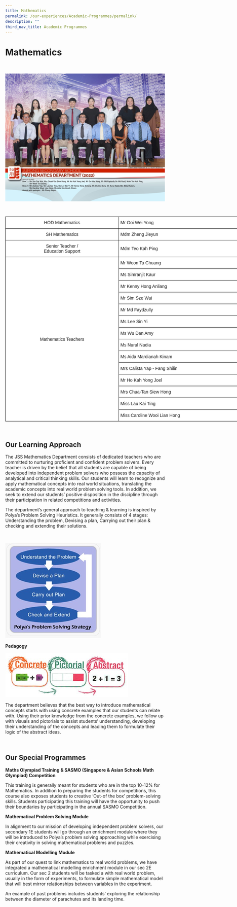 ```yaml
---
title: Mathematics
permalink: /our-experiences/Academic-Programmes/permalink/
description: ""
third_nav_title: Academic Programmes
---
```

# Mathematics 
<br>

![](/images/js_Mathematics%20Department.jpg)

<br>
<style type="text/css">
.tg  {border-collapse:collapse;border-spacing:0;}
.tg td{border-color:black;border-style:solid;border-width:1px;font-family:Arial, sans-serif;font-size:14px;
  overflow:hidden;padding:10px 5px;word-break:normal;}
.tg th{border-color:black;border-style:solid;border-width:1px;font-family:Arial, sans-serif;font-size:14px;
  font-weight:normal;overflow:hidden;padding:10px 5px;word-break:normal;}
.tg .tg-f4yw{background-color:#FFF;text-align:center;vertical-align:middle}
.tg .tg-zr06{background-color:#FFF;text-align:left;vertical-align:middle}
.tg .tg-lm8h{background-color:#FFF;color:#B21D00;text-align:left;vertical-align:top}
</style>
<table class="tg" style="undefined;table-layout: fixed; width: 1368px">
<colgroup>
<col style="width: 358px">
<col style="width: 506px">
<col style="width: 504px">
</colgroup>
<thead>
  <tr>
    <th class="tg-f4yw">HOD Mathematics<br></th>
    <th class="tg-zr06">Mr Ooi Wei Yong<br></th>
    <th class="tg-lm8h"><a href="mailto:ooi_wei_yong@moe.edu.sg"><span style="text-decoration:none;color:#B21D00">ooi_wei_yong@moe.edu.sg</span></a><br></th>
  </tr>
</thead>
<tbody>
  <tr>
    <td class="tg-f4yw">SH Mathematics<br></td>
    <td class="tg-zr06">Mdm Zheng Jieyun<br></td>
    <td class="tg-lm8h"><a href="mailto:zheng_jieyun@moe.edu.sg"><span style="text-decoration:none;color:#B21D00">zheng_jieyun@moe.edu.sg</span></a><br></td>
  </tr>
  <tr>
    <td class="tg-f4yw">Senior Teacher /<br>Education Support<br></td>
    <td class="tg-zr06">Mdm Teo Kah Ping<br></td>
    <td class="tg-lm8h"><a href="mailto:teo_kah_ping@moe.edu.sg"><span style="text-decoration:none;color:#B21D00">teo_kah_ping@moe.edu.sg</span></a><br></td>
  </tr>
  <tr>
    <td class="tg-f4yw" rowspan="14">Mathematics Teachers<br></td>
    <td class="tg-zr06">Mr Woon Ta Chuang<br></td>
    <td class="tg-lm8h"><a href="mailto:woon_ta_chuang@moe.edu.sg"><span style="text-decoration:none;color:#B21D00">woon_ta_chuang@moe.edu.sg</span></a><br></td>
  </tr>
  <tr>
    <td class="tg-zr06">Ms Simranjit Kaur<br></td>
    <td class="tg-lm8h"><a href="mailto:simranjit_kaur_ranjit_singh@moe.edu.sg"><span style="text-decoration:none;color:#B21D00">simranjit_kaur_ranjit_singh@moe.edu.sg</span></a><br></td>
  </tr>
  <tr>
    <td class="tg-zr06">Mr Kenny Hong Anliang<br></td>
    <td class="tg-lm8h"><a href="mailto:hong_anliang@moe.edu.sg"><span style="text-decoration:none;color:#B21D00">hong_anliang@moe.edu.sg</span></a><br></td>
  </tr>
  <tr>
    <td class="tg-zr06">Mr Sim Sze Wai<br></td>
    <td class="tg-lm8h"><a href="mailto:sim_sze_wai@moe.edu.sg"><span style="text-decoration:none;color:#B21D00">sim_sze_wai@moe.edu.sg</span></a><br></td>
  </tr>
  <tr>
    <td class="tg-zr06">Mr Md Faydzully<br></td>
    <td class="tg-lm8h"><a href="mailto:mohd_faydzully_mohd_razif@moe.edu.sg"><span style="text-decoration:none;color:#B21D00">mohd_faydzully_mohd_razif@moe.edu.sg</span></a><br></td>
  </tr>
  <tr>
    <td class="tg-zr06">Ms Lee Sin Yi<br></td>
    <td class="tg-lm8h"><a href="mailto:lee_sin_yi@moe.edu.sg"><span style="text-decoration:none;color:#B21D00">lee_sin_yi@moe.edu.sg</span></a><br></td>
  </tr>
  <tr>
    <td class="tg-zr06">Ms Wu Dan Amy<br></td>
    <td class="tg-lm8h"><a href="mailto:wu_dan_a@moe.edu.sg"><span style="text-decoration:none;color:#B21D00">wu_dan_a@moe.edu.sg</span></a><br></td>
  </tr>
  <tr>
    <td class="tg-zr06">Ms Nurul Nadia<br></td>
    <td class="tg-lm8h"><a href="mailto:nurul_nadia_abdul_kalam@moe.edu.sg"><span style="text-decoration:none;color:#B21D00">nurul_nadia_abdul_kalam@moe.edu.sg</span></a><br></td>
  </tr>
  <tr>
    <td class="tg-zr06">Ms Aida Mardianah Kinam<br></td>
    <td class="tg-lm8h"><a href="mailto:aida_mardianah_kinam@moe.edu.sg"><span style="text-decoration:none;color:#B21D00">aida_mardianah_kinam@moe.edu.sg</span></a><br></td>
  </tr>
  <tr>
    <td class="tg-zr06">Mrs Calista Yap - Fang Shilin<br></td>
    <td class="tg-lm8h"><a href="mailto:fang_shilin@moe.edu.sg"><span style="text-decoration:none;color:#B21D00">fang_shilin@moe.edu.sg</span></a><br></td>
  </tr>
  <tr>
    <td class="tg-zr06">Mr Ho Kah Yong Joel</td>
    <td class="tg-lm8h"><a href="mailto:ho_kah_yong_joel@moe.edu.sg"><span style="text-decoration:none;color:#B21D00">ho_kah_yong_joel@moe.edu.sg</span></a></td>
  </tr>
  <tr>
    <td class="tg-zr06">Mrs Chua-Tan Siew Hong</td>
    <td class="tg-lm8h"><a href="mailto:tan_siew_hong_b@schools.gov.sg"><span style="text-decoration:none;color:#B21D00">tan_siew_hong_b@schools.gov.sg</span></a></td>
  </tr>
  <tr>
    <td class="tg-zr06">Miss Lau Kai Ting</td>
    <td class="tg-lm8h"><a href="mailto:lau_kai_ting@moe.edu.sg"><span style="text-decoration:none;color:#B21D00">lau_kai_ting@moe.edu.sg</span></a></td>
  </tr>
  <tr>
    <td class="tg-zr06">Miss Caroline Wooi Lian Hong<br></td>
    <td class="tg-lm8h"><a href="mailto:wooi_lian_hong@moe.edu.sg"><span style="text-decoration:none;color:#B21D00">wooi_lian_hong@moe.edu.sg</span></a></td>
  </tr>
</tbody>
</table>

<br>

## Our Learning Approach

The JSS Mathematics Department consists of dedicated teachers who are committed to nurturing proficient and confident problem solvers. Every teacher is driven by the belief that all students are capable of being developed into independent problem solvers who possess the capacity of analytical and critical thinking skills. Our students will learn to recognize and apply mathematical concepts into real world situations, translating the academic concepts into real world problem solving tools. In addition, we seek to extend our students’ positive disposition in the discipline through their participation in related competitions and activities.

  

The department’s general approach to teaching & learning is inspired by Polya’s Problem Solving Heuristics. It generally consists of 4 stages: Understanding the problem, Devising a plan, Carrying out their plan & checking and extending their solutions.

<br>

![](/images/JS_11%20Math.jpg)

<b>Pedagogy</b>

![](/images/JS_12%20Math.jpg)

The department believes that the best way to introduce mathematical concepts starts with using concrete examples that our students can relate with. Using their prior knowledge from the concrete examples, we follow up with visuals and pictorials to assist students’ understanding, developing their understanding of the concepts and leading them to formulate their logic of the abstract ideas.

<br>

## Our Special Programmes


**Maths Olympiad Training & SASMO (Singapore & Asian Schools Math Olympiad) Competition**

  

This training is generally meant for students who are in the top 10-12% for Mathematics. In addition to preparing the students for competitions, this course also exposes students to creative ‘Out-of the box’ problem-solving skills. Students participating this training will have the opportunity to push their boundaries by participating in the annual SASMO Competition.

  

**Mathematical Problem Solving Module**

  

In alignment to our mission of developing independent problem solvers, our secondary 1E students will go through an enrichment module where they will be introduced to Polya’s problem solving approaching while exercising their creativity in solving mathematical problems and puzzles.

  

**Mathematical Modelling Module**

  

As part of our quest to link mathematics to real world problems, we have integrated a mathematical modelling enrichment module in our sec 2E curriculum. Our sec 2 students will be tasked a with real world problem, usually in the form of experiments, to formulate simple mathematical model that will best mirror relationships between variables in the experiment.

  

An example of past problems includes students’ exploring the relationship between the diameter of parachutes and its landing time.